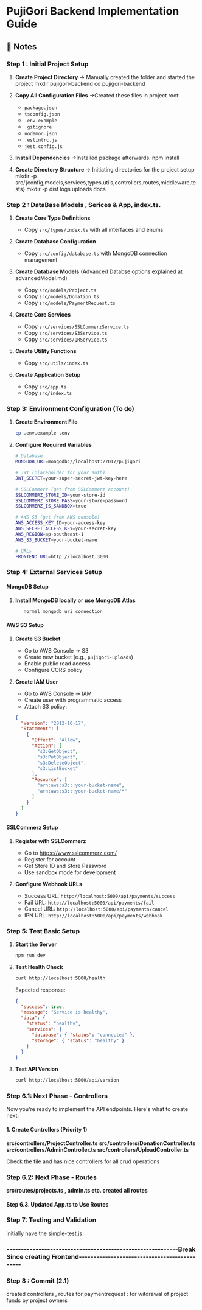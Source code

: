 # PujiGori Backend Implementation Guide

## 🎯 Notes 



### Step 1 : Initial Project Setup

1. **Create Project Directory**
   -> Manually created the folder and started the project
   mkdir pujigori-backend
   cd pujigori-backend

2. **Copy All Configuration Files**
   ->Created these files in project root:
   - `package.json`
   - `tsconfig.json`
   - `.env.example`
   - `.gitignore`
   - `nodemon.json`
   - `.eslintrc.js`
   - `jest.config.js`

3. **Install Dependencies**
   ->Installed package afterwards.
   npm install

4. **Create Directory Structure**
   -> Initiating directories for the project setup
   mkdir -p src/{config,models,services,types,utils,controllers,routes,middleware,tests}
   mkdir -p dist logs uploads docs

### Step 2 : DataBase Models , Serices & App, index.ts.

1. **Create Core Type Definitions**
   - Copy `src/types/index.ts` with all interfaces and enums

2. **Create Database Configuration**
   - Copy `src/config/database.ts` with MongoDB connection management

3. **Create Database Models** (Advanced Databse options explained at advancedModel.md)
   - Copy `src/models/Project.ts`
   - Copy `src/models/Donation.ts`
   - Copy `src/models/PaymentRequest.ts`

4. **Create Core Services**
   - Copy `src/services/SSLCommerzService.ts`
   - Copy `src/services/S3Service.ts`
   - Copy `src/services/QRService.ts`

5. **Create Utility Functions**
   - Copy `src/utils/index.ts`

6. **Create Application Setup**
   - Copy `src/app.ts`
   - Copy `src/index.ts`

### Step 3: Environment Configuration (To do)

1. **Create Environment File**
   ```bash
   cp .env.example .env
   ```

2. **Configure Required Variables**
   ```bash
   # Database
   MONGODB_URI=mongodb://localhost:27017/pujigori

   # JWT (placeholder for your auth)
   JWT_SECRET=your-super-secret-jwt-key-here

   # SSLCommerz (get from SSLCommerz account)
   SSLCOMMERZ_STORE_ID=your-store-id
   SSLCOMMERZ_STORE_PASS=your-store-password
   SSLCOMMERZ_IS_SANDBOX=true

   # AWS S3 (get from AWS console)
   AWS_ACCESS_KEY_ID=your-access-key
   AWS_SECRET_ACCESS_KEY=your-secret-key
   AWS_REGION=ap-southeast-1
   AWS_S3_BUCKET=your-bucket-name

   # URLs
   FRONTEND_URL=http://localhost:3000
   ```

### Step 4: External Services Setup

#### MongoDB Setup
1. **Install MongoDB locally** or **use MongoDB Atlas**
   ```bash
      normal mongodb uri connection
   ```

#### AWS S3 Setup
1. **Create S3 Bucket**
   - Go to AWS Console → S3
   - Create new bucket (e.g., `pujigori-uploads`)
   - Enable public read access
   - Configure CORS policy

2. **Create IAM User**
   - Go to AWS Console → IAM
   - Create user with programmatic access
   - Attach S3 policy:
   ```json
   {
     "Version": "2012-10-17",
     "Statement": [
       {
         "Effect": "Allow",
         "Action": [
           "s3:GetObject",
           "s3:PutObject",
           "s3:DeleteObject",
           "s3:ListBucket"
         ],
         "Resource": [
           "arn:aws:s3:::your-bucket-name",
           "arn:aws:s3:::your-bucket-name/*"
         ]
       }
     ]
   }
   ```

#### SSLCommerz Setup
1. **Register with SSLCommerz**
   - Go to https://www.sslcommerz.com/
   - Register for account
   - Get Store ID and Store Password
   - Use sandbox mode for development

2. **Configure Webhook URLs**
   - Success URL: `http://localhost:5000/api/payments/success`
   - Fail URL: `http://localhost:5000/api/payments/fail`
   - Cancel URL: `http://localhost:5000/api/payments/cancel`
   - IPN URL: `http://localhost:5000/api/payments/webhook`

### Step 5: Test Basic Setup

1. **Start the Server**
   ```bash
   npm run dev
   ```

2. **Test Health Check**
   ```bash
   curl http://localhost:5000/health
   ```

   Expected response:
   ```json
   {
     "success": true,
     "message": "Service is healthy",
     "data": {
       "status": "healthy",
       "services": {
         "database": { "status": "connected" },
         "storage": { "status": "healthy" }
       }
     }
   }
   ```

3. **Test API Version**
   ```bash
   curl http://localhost:5000/api/version
   ```

### Step 6.1: Next Phase - Controllers

Now you're ready to implement the API endpoints. Here's what to create next:

#### 1. Create Controllers (Priority 1)

**src/controllers/ProjectController.ts**
**src/controllers/DonationController.ts**
**src/controllers/AdminController.ts**
**src/controllers/UploadController.ts**

Check the file and has nice controllers for all crud operations

### Step 6.2: Next Phase -  Routes

**src/routes/projects.ts , admin.ts etc. created all routes**

#### Step 6.3. Updated App.ts to Use Routes

### Step 7: Testing and Validation

initially have the simple-test.js


### -----------------------------------------------------------Break Since creating Frontend--------------------------------------------- ####


### Step 8 : Commit (2.1) 

created controllers , routes for paymentrequest : for witdrawal of project funds by project owners
